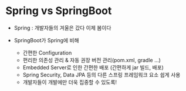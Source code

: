 # Spring vs SpringBoot

* Spring : 개발자들의 겨울은 갔다 이제 봄이다

* SpringBoot가 Spring에 비해
  * 간편한 Configuration
  * 편리한 의존성 관리 & 자동 권장 버전 관리(pom.xml, gradle ...)
  * Embedded Server로 인한 간편한 배포 (간편하게 jar 빌드, 배포)
  * Spring Security, Data JPA 등의 다른 스프링 프레임워크 요소 쉽게 사용
  * 개발자들이 개발에만 더욱 집중할 수 있도록!

